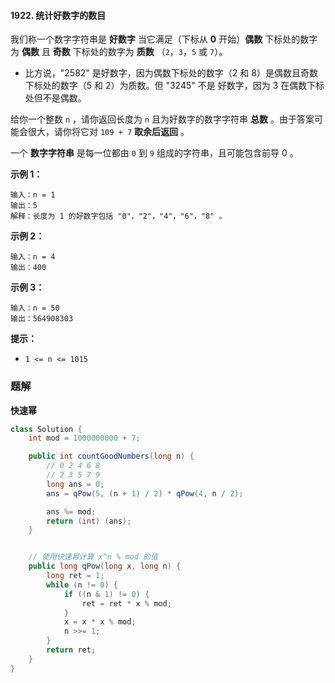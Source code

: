 #### 1922. 统计好数字的数目

我们称一个数字字符串是 **好数字** 当它满足（下标从 **0** 开始）**偶数** 下标处的数字为 **偶数** 且 **奇数** 下标处的数字为 **质数** （`2`，`3`，`5` 或 `7`）。

* 比方说，"2582" 是好数字，因为偶数下标处的数字（2 和 8）是偶数且奇数下标处的数字（5 和 2）为质数。但 "3245" 不是 好数字，因为 3 在偶数下标处但不是偶数。

给你一个整数 `n` ，请你返回长度为 `n` 且为好数字的数字字符串 **总数** 。由于答案可能会很大，请你将它对 `109 + 7` **取余后返回** 。

一个 **数字字符串** 是每一位都由 `0` 到 `9` 组成的字符串，且可能包含前导 0 。

**示例 1：**

```shell
输入：n = 1
输出：5
解释：长度为 1 的好数字包括 "0"，"2"，"4"，"6"，"8" 。
```

**示例 2：**

```shell
输入：n = 4
输出：400
```

**示例 3：**

```shell
输入：n = 50
输出：564908303
```

**提示：**

- `1 <= n <= 1015`

### 题解

**快速幂**

```java
class Solution {
    int mod = 1000000000 + 7;

    public int countGoodNumbers(long n) {
        // 0 2 4 6 8
        // 2 3 5 7 9
        long ans = 0;
        ans = qPow(5, (n + 1) / 2) * qPow(4, n / 2);

        ans %= mod;
        return (int) (ans);
    }


    // 使用快速幂计算 x^n % mod 的值
    public long qPow(long x, long n) {
        long ret = 1;
        while (n != 0) {
            if ((n & 1) != 0) {
                ret = ret * x % mod;
            }
            x = x * x % mod;
            n >>= 1;
        }
        return ret;
    }
}
```

